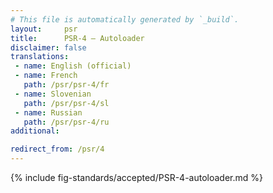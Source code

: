 ```yaml
---
# This file is automatically generated by `_build`.
layout:     psr
title:      PSR-4 — Autoloader
disclaimer: false
translations:
 - name: English (official)
 - name: French
   path: /psr/psr-4/fr
 - name: Slovenian
   path: /psr/psr-4/sl
 - name: Russian
   path: /psr/psr-4/ru
additional:

redirect_from: /psr/4
---
```

{% include fig-standards/accepted/PSR-4-autoloader.md %}
